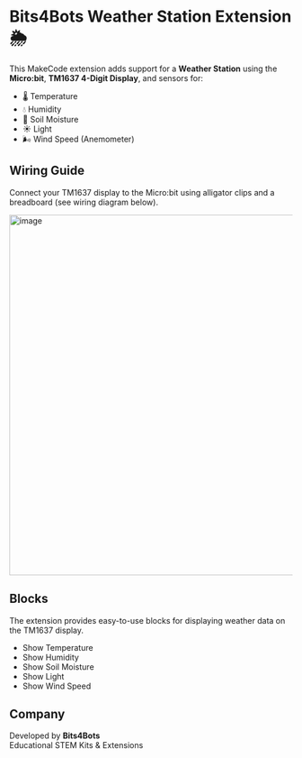 # Bits4Bots Weather Station Extension 🌦️

This MakeCode extension adds support for a **Weather Station** using the **Micro:bit**, **TM1637 4-Digit Display**, and sensors for:

- 🌡️ Temperature  
- 💧 Humidity  
- 🌱 Soil Moisture  
- ☀️ Light  
- 🌬️ Wind Speed (Anemometer)

## Wiring Guide

Connect your TM1637 display to the Micro:bit using alligator clips and a breadboard (see wiring diagram below).  

<img width="786" height="640" alt="image" src="https://github.com/user-attachments/assets/90f49fc4-e9ea-412c-a194-72ac5b2612b8" />


## Blocks

The extension provides easy-to-use blocks for displaying weather data on the TM1637 display.

- Show Temperature  
- Show Humidity  
- Show Soil Moisture  
- Show Light  
- Show Wind Speed  

## Company

Developed by **Bits4Bots**  
Educational STEM Kits & Extensions

